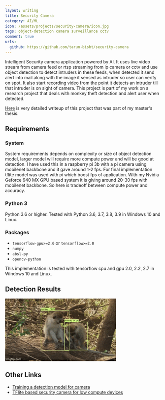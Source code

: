 ```yaml
---
layout: writing
title: Security Camera
category: AI/ML
icon: /assets/projects/security-camera/icon.jpg
tags: object-detection camera surveillance cctv
comment: true
urls:
  github: https://github.com/tarun-bisht/security-camera
---
```


Intelligent Security camera application powered by AI. It uses live video stream from camera feed or rtsp streaming from ip camera or cctv and use object detection to detect intruders in these feeds, when detected it send alert into mail along with the image it sensed as intruder so user can verify on spot. It also start recording video from the point it detects an intruder till that intruder is on sight of camera. This project is part of my work on a research project that deals with monkey theft detection and alert user when detected.

[Here](/assets/projects/security-camera/application-of-object-detection-in-home-surveillance-system.pdf) is very detailed writeup of this project that was part of my master's thesis.

## Requirements

### System

System requirements depends on complexity or size of object detection model, larger model will require more compute power and will be good at detection. I have used this in a raspberry pi 3b with a pi camera using mobilenet backbone and it gave around 1-2 fps. For final implementation tflite model was used with pi which boost fps of application. With my Nvidia Geforce 940 MX GPU based system it is giving around 20-30 fps with mobilenet backbone. So here is tradeoff between compute power and accuracy.

### Python 3

Python 3.6 or higher. Tested with Python 3.6, 3.7, 3.8, 3.9 in Windows 10 and Linux.

### Packages

- `tensorflow-gpu>=2.0` or `tensorflow>=2.0`
- `numpy`
- `absl-py`
- `opencv-python`

This implementation is tested with tensorflow cpu and gpu 2.0, 2.2, 2.7 in Windows 10 and Linux.

## Detection Results

<div>
  <a href="https://youtu.be/FK4kqej6t5Q"><img src='https://raw.githubusercontent.com/tarun-bisht/security-camera/master/data/outputs/monkey_detection.gif' alt="Monkey Detection Object Detection"></a>
</div>

## Other Links

- [Training a detection model for camera](https://github.com/tarun-bisht/tensorflow-object-detection)
- [TFlite based security camera for low compute devices](https://github.com/tarun-bisht/security-camera-tflite)
